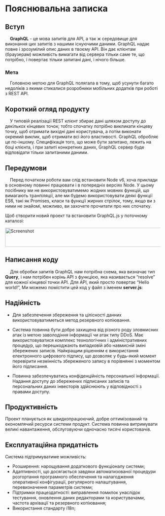 # Пояснювальна записка


## Вступ


&#160;&#160;&#160;&#160;**GraphQL** - це мова запитів для API, а так ж середовище для виконання цих запитів з нашими існуючими даними. 
GraphQL надає повне і зрозумілий опис даних в твоєму API. Він дає клієнтам (браузерам) можливість вимагати від сервера тільки саме те, 
що потрібно, і повертає тільки запитані дані, і нічого більше.


### Мета

&#160;&#160;&#160;&#160;Головною метою для GraphQL полягала в тому, 
щоб усунути багато недоліків з якими стикалися розробники мобільних додатків при роботі з REST API.



## Короткий огляд продукту

&#160;&#160;&#160;&#160;У типовій реалізації REST клієнт збирає дані шляхом доступу до декількох кінцевих точок; тобто спочатку потрібно викликати кінцеву точку, щоб отримати вихідні дані користувача, а потім виконати окремий виклик, щоб отримати всі його властивості. GraphQL обробляє це по-іншому. Специфікація того, що може бути запитано, лежить на боці клієнта, і при запиті конкретних даних, GraphQL сервер буде відповідати тільки запитаними даними.

## Передумови
&#160;&#160;&#160;&#160;Перед початком роботи вам слід встановити Node v6, хоча приклади в основному повинні працювати і в попередніх версіях Node. У цьому посібнику ми не використовуватимемо жодних мовних функцій, що вимагають транпіляції, але ми будемо використовувати деякі функції ES6, такі як Promises, класи та функції жирних стрілок, тому, якщо ви з ними не знайомі, можливо, ви захочете прочитати про них спочатку.

Щоб створити новий проект та встановити GraphQL.js у поточному каталозі:

<img src="https://i2.paste.pics/CAX1N.png" width="808" height="62" alt="Screenshot">


## Написання коду 
&#160;&#160;&#160;&#160;Для обробки запитів GraphQL нам потрібна схема, яка визначає тип <b>Query</b>, і нам потрібен корінь API з функцією, яка називається “resolve” для кожної кінцевої точки API. Для API, який просто повертає “Hello world!”, Ми можемо помістити цей код у файл з іменем <b>server.js</b>:

## Надійність
- Для забезпечення збереження та цілісності данних використовуватиметься метод резервного копіювання.

- Система повинна бути добре захищена від різного роду зловмисних атак із метою заволодіння інформації чи атак
  типу DDoS. Має використовуватися комплекс технологічних і адміністративних процедур, що перешкоджають випадковій
  або навмисній зміні збережених записів. Найкращим рішенням є використання електронного цифрового підпису, що
  дозволяє у будь-який момент перевірити незмінність збереженого запису в порівнянні з моментом його підписання.

- Повинна забезпечуватись конфіденційність персональної інформації. Надання доступу до збережених
  підписаних записів та персональних даних інвесторів здійснюють у відповідності з правами доступу.

## Продуктивність
Проект планується як швидкопрацюючий, добре оптимізований та економлячий ресурси системи продукт.
Система повинна витримувати великі навантаження, обслуговуючи одночасно тисячі користовачів.

## Експлуатаційна придатність
Система підтримуватиме можливість:
- Розширення: нарощування додаткового функціоналу системи;
- Адаптивності, що досягається завдяки автоматизованої процедури розгортання програмного обеспечення та налагодження
  оперативної конфігурації, регулярного налаштування, перевизначення параметрів системи;
- Підтримки працездатності: виправлення помилок унаслідок тестування, оновлення даних редакторами та користувачами,
  частота архівації та резервного копіювання;
- Використання стандарту i18n;

